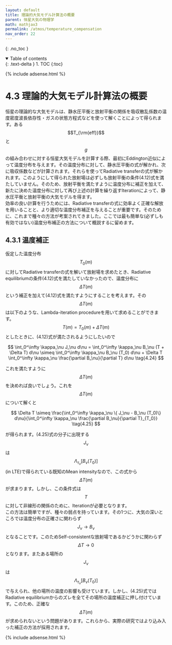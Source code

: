 ```yaml
---
layout: default
title: 理論的大気モデル計算法の概要
parent: 恒星大気の物理学
math: mathjax3
permalink: /atmos/temperature_compensation
nav_order: 22
---
```


{: .no_toc }

<details open markdown="block">
  <summary>
    Table of contents
  </summary>
  {: .text-delta }
1. TOC
{:toc}
</details>

{% include adsense.html %}

# 4.3 理論的大気モデル計算法の概要

恒星の理論的な大気モデルは、静水圧平衡と放射平衡の関係を吸収散乱係数の温度密度波長依存性・ガスの状態方程式などを使って解くことによって得られます。ある$$T_{\rm{eff}}$$と$$g$$の組み合わせに対する恒星大気モデルを計算する際、最初にEddington近似によって温度分布を与えます。その温度分布に対して、静水圧平衡の式が解かれ、次に吸収係数などが計算されます。それらを使ってRadiative transferの式が解かれます。このようにして得られた放射場は必ずしも放射平衡の条件(4.12)式を満たしていません。そのため、放射平衡を満たすように温度分布に補正を加えて、新たに決めた温度分布に対して再び上述の計算を繰り返すIterationによって、静水圧平衡と放射平衡の大気モデルを得ます。  
効率の良い計算を行うためには、Radiative transferの式に効率よく正確な解放を用いることと、より適切な温度分布補正を与えることが重要です。そのために、これまで種々の方法が考案されてきました。ここでは最も簡単な(必ずしも有効ではない)温度分布補正の方法について概説するに留めます。

## 4.3.1 温度補正

仮定した温度分布$$T_0 (m)$$に対してRadiative transferの式を解いて放射場を求めたとき、Radiative equilibriumの条件(4.12)式を満たしていなかったので、温度分布に$$\Delta T(m)$$という補正を加えて(4.12)式を満たすようにすることを考えます。その$$\Delta T(m)$$は以下のような、Lambda-iteration procedureを用いて求めることができます。  
$$T(m) = T_0 (m) + \Delta T(m)$$としたときに、(4.12)式が満たされるようにしたいので

$$
\int_0^\infty \kappa_\nu J_\nu d\nu 
= \int_0^\infty \kappa_\nu B_\nu (T + \Delta T) d\nu 
\simeq \int_0^\infty \kappa_\nu B_\nu (T_0) d\nu + \Delta T \int_0^\infty \kappa_\nu \frac{\partial B_\nu}{\partial T} d\nu \tag{4.24} 
$$

これを満たすように$$\Delta T(m)$$を決めれば良いでしょう。これを$$\Delta T(m)$$について解くと

$$
\Delta T 
\simeq \frac{\int_0^\infty \kappa_\nu \{ J_\nu - B_\nu (T_0)\} d\nu}{\int_0^\infty \kappa_\nu \frac{\partial B_\nu}{\partial T}_{T_0}} \tag{4.25}
$$

が得られます。(4.25)式の分子に出現する$$J_\nu$$は$$\Lambda_{\tau_\nu} [B_\nu (T_0)]$$ (in LTE)で得られている既知のMean intensityなので、この式から$$\Delta T(m)$$が求まります。しかし、この条件式は$$T$$に対して非線形の関係のために、Iterationが必要となります。  
この方法は簡単ですが、種々の弱点を持っています。その1つに、大気の深いところでは温度分布の正確さに関わらず$$J_\nu \rightarrow B_\nu$$となることです。このためSelf-consistentな放射場であるかどうかに関わらず$$\Delta T \rightarrow 0$$となります。またある場所の$$J_\nu$$は$$\Lambda_{\tau_\nu} [B_\nu (T_0)]$$で与えられ、他の場所の温度の影響も受けています。しかし、(4.25)式ではRadiative equilibriumからのズレを全てその場所の温度補正に押し付けています。このため、正確な$$\Delta T(m)$$が求められないという問題があります。これらから、実際の研究ではより込み入った補正の方法が採用されます。

{% include adsense.html %}
